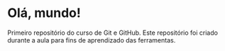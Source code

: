 # Olá, mundo!
 
 Primeiro repositório do curso de Git e GitHub.
 Este repositório foi criado durante a aula para fins de aprendizado das ferramentas. 
